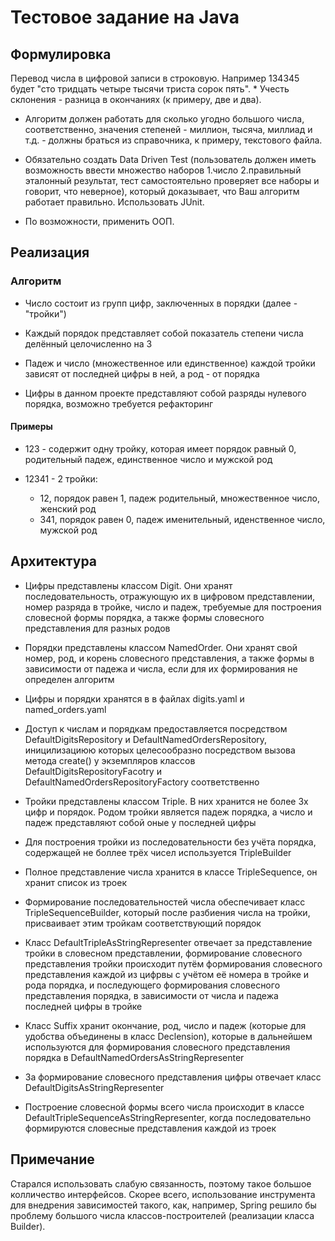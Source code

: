# Тестовое задание на Java

## Формулировка

Перевод числа в цифровой записи в строковую. Например 134345 будет "сто тридцать четыре тысячи триста сорок пять". * Учесть склонения - разница в окончаниях (к примеру, две и два).


* Алгоритм должен работать для сколько угодно большого числа, соответственно, значения степеней - миллион, тысяча, миллиад и т.д. - должны браться из справочника, к примеру, текстового файла.

* Обязательно создать Data Driven Test (пользователь должен иметь возможность ввести множество наборов 1.число 2.правильный эталонный результат, тест самостоятельно проверяет все наборы и говорит, что неверное), который доказывает, что Ваш алгоритм работает правильно. Использовать JUnit.

* По возможности, применить ООП.

## Реализация

### Алгоритм

* Число состоит из групп цифр, заключенных в порядки (далее - "тройки")
    
* Каждый порядок представляет собой показатель степени числа делённый целочисленно на 3

* Падеж и число (множественное или единственное) каждой тройки зависят от последней цифры в ней, а род - от порядка

* Цифры в данном проекте представляют собой разряды нулевого порядка, возможно требуется рефакторинг
 
#### Примеры

* 123 - содержит одну тройку, которая имеет порядок равный 0, родительный падеж, единственное число и мужской род

* 12341 - 2 тройки:
    * 12, порядок равен 1, падеж родительный, множественное число, женский род
    * 341, порядок равен 0, падеж именительный, иденственное число, мужской род

## Архитектура

* Цифры представлены классом Digit. Они хранят последовательность, отражующую их в цифровом представлении, номер разряда в тройке, число и падеж, требуемые для построения словесной формы порядка, а также формы словесного представления для разных родов

* Порядки представлены классом NamedOrder. Они хранят свой номер, род, и корень словесного представления,  а также формы в зависимости от падежа и числа, если для их формирования не определен алгоритм

* Цифры и порядки хранятся в в файлах digits.yaml и named_orders.yaml

* Доступ к числам и порядкам предоставляется посредством DefaultDigitsRepository и DefaultNamedOrdersRepository, иницилизациюю которых целесообразно посредством вызова метода create() у экземпляров классов DefaultDigitsRepositoryFacotry и DefaultNamedOrdersRepositoryFactory соответственно

* Тройки представлены классом Triple. В них хранится не более 3х цифр и порядок. Родом тройки является падеж порядка, а число и падеж представляют собой оные у последней цифры

* Для построения тройки из последовательности без учёта порядка, содержащей не боллее трёх чисел используется TripleBuilder

* Полное представление числа хранится в классе TripleSequence, он хранит список из троек

* Формирование последовательностей числа обеспечивает класс TripleSequenceBuilder, который после разбиения числа на тройки, присваивает этим тройкам соответствующий порядок

* Класс DefaultTripleAsStringRepresenter отвечает за представление тройки в словесном представлении, формирование словесного представления тройки происходит путём формирования словесного представления каждой из цифрвы с учётом её номера в тройке и рода порядка, и последующего формирования словесного представления порядка, в зависимости от числа и падежа последней цифры в тройке

* Класс Suffix хранит окончание, род, число и падеж (которые для удобства объединены в класс Declension), которые в дальнейшем используются для формирования словесного представления порядка в DefaultNamedOrdersAsStringRepresenter

* За формирование словесного представления цифры отвечает класс DefaultDigitsAsStringRepresenter

* Построение словесной формы всего числа происходит в классе DefaultTripleSequenceAsStringRepresenter, когда последовательно формируются словесные представления каждой из троек


## Примечание

Старался использовать слабую связанность, поэтому такое большое колличество интерфейсов. Скорее всего, использование инструмента для внедрения зависимостей такого, как, например, Spring решило бы проблему большого числа классов-построителей (реализации класса Builder).


